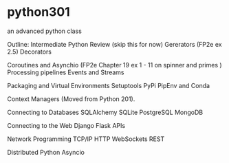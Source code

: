 # python301
an advanced python class

Outline:
Intermediate Python Review (skip this for now)
Gererators (FP2e ex 2.5) 
Decorators

Coroutines and Asynchio (FP2e Chapter 19 ex 1 - 11 on spinner and primes
)
Processing pipelines
Events and Streams

Packaging and Virtual Environments
    Setuptools
    PyPi
    PipEnv and Conda

Context Managers (Moved from Python 201).

Connecting to Databases
    SQLAlchemy
    SQLite
    PostgreSQL
    MongoDB

Connecting to the Web
    Django
    Flask
    APIs

Network Programming 
    TCP/IP
    HTTP
    WebSockets
    REST
    
Distributed Python
    Asyncio

